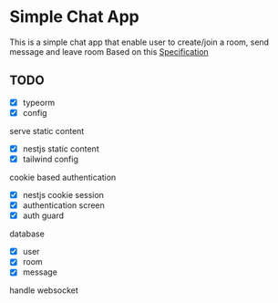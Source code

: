 # Simple Chat App
This is a simple chat app that enable user to create/join a room, send message and leave room
Based on this [Specification](https://github.com/cekingx/free-time-project-spec/blob/main/3-chat.md)

## TODO
- [x] typeorm
- [x] config

serve static content
- [x] nestjs static content
- [x] tailwind config

cookie based authentication
- [x] nestjs cookie session
- [x] authentication screen
- [x] auth guard

database
- [x] user
- [x] room
- [x] message

handle websocket